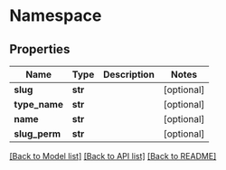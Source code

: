 # Namespace

## Properties
Name | Type | Description | Notes
------------ | ------------- | ------------- | -------------
**slug** | **str** |  | [optional] 
**type_name** | **str** |  | [optional] 
**name** | **str** |  | [optional] 
**slug_perm** | **str** |  | [optional] 

[[Back to Model list]](../README.md#documentation-for-models) [[Back to API list]](../README.md#documentation-for-api-endpoints) [[Back to README]](../README.md)


